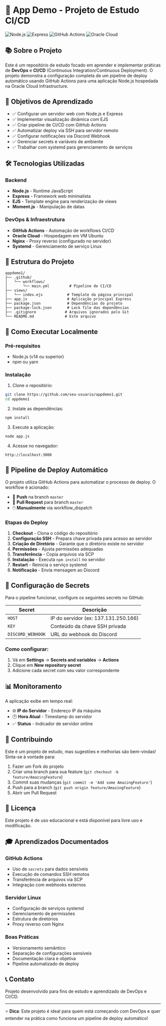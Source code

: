 # 🚀 App Demo - Projeto de Estudo CI/CD

![Node.js](https://img.shields.io/badge/Node.js-339933?style=for-the-badge&logo=nodedotjs&logoColor=white)
![Express](https://img.shields.io/badge/Express-000000?style=for-the-badge&logo=express&logoColor=white)
![GitHub Actions](https://img.shields.io/badge/GitHub_Actions-2088FF?style=for-the-badge&logo=github-actions&logoColor=white)
![Oracle Cloud](https://img.shields.io/badge/Oracle_Cloud-F80000?style=for-the-badge&logo=oracle&logoColor=white)

## 📚 Sobre o Projeto

Este é um repositório de estudo focado em aprender e implementar práticas de **DevOps** e **CI/CD** (Continuous Integration/Continuous Deployment). O projeto demonstra a configuração completa de um pipeline de deploy automático usando GitHub Actions para uma aplicação Node.js hospedada na Oracle Cloud Infrastructure.

## 🎯 Objetivos de Aprendizado

- ✅ Configurar um servidor web com Node.js e Express
- ✅ Implementar visualização dinâmica com EJS
- ✅ Criar pipeline de CI/CD com GitHub Actions
- ✅ Automatizar deploy via SSH para servidor remoto
- ✅ Configurar notificações via Discord Webhook
- ✅ Gerenciar secrets e variáveis de ambiente
- ✅ Trabalhar com systemd para gerenciamento de serviços

## 🛠️ Tecnologias Utilizadas

### Backend
- **Node.js** - Runtime JavaScript
- **Express** - Framework web minimalista
- **EJS** - Template engine para renderização de views
- **Moment.js** - Manipulação de datas

### DevOps & Infraestrutura
- **GitHub Actions** - Automação de workflows CI/CD
- **Oracle Cloud** - Hospedagem em VM Ubuntu
- **Nginx** - Proxy reverso (configurado no servidor)
- **Systemd** - Gerenciamento de serviço Linux

## 📂 Estrutura do Projeto

```
appdemo1/
├── .github/
│   └── workflows/
│       └── main.yml         # Pipeline de CI/CD
├── views/
│   └── index.ejs           # Template da página principal
├── app.js                  # Aplicação principal Express
├── package.json            # Dependências do projeto
├── package-lock.json       # Lock file das dependências
├── .gitignore             # Arquivos ignorados pelo Git
└── README.md              # Este arquivo
```

## 🚀 Como Executar Localmente

### Pré-requisitos
- Node.js (v14 ou superior)
- npm ou yarn

### Instalação

1. Clone o repositório:
```bash
git clone https://github.com/seu-usuario/appdemo1.git
cd appdemo1
```

2. Instale as dependências:
```bash
npm install
```

3. Execute a aplicação:
```bash
node app.js
```

4. Acesse no navegador:
```
http://localhost:3000
```

## 🔄 Pipeline de Deploy Automático

O projeto utiliza GitHub Actions para automatizar o processo de deploy. O workflow é acionado:

- 🔄 **Push** na branch `master`
- 🔀 **Pull Request** para branch `master`
- 🖱️ **Manualmente** via workflow_dispatch

### Etapas do Deploy

1. **Checkout** - Clona o código do repositório
2. **Configuração SSH** - Prepara chave privada para acesso ao servidor
3. **Criação de Diretório** - Garante que o diretório existe no servidor
4. **Permissões** - Ajusta permissões adequadas
5. **Transferência** - Copia arquivos via SCP
6. **Instalação** - Executa `npm install` no servidor
7. **Restart** - Reinicia o serviço systemd
8. **Notificação** - Envia mensagem ao Discord

## 🔐 Configuração de Secrets

Para o pipeline funcionar, configure os seguintes secrets no GitHub:

| Secret | Descrição |
|--------|-----------|
| `HOST` | IP do servidor (ex: 137.131.250.166) |
| `KEY` | Conteúdo da chave SSH privada |
| `DISCORD_WEBHOOK` | URL do webhook do Discord |

### Como configurar:
1. Vá em **Settings** → **Secrets and variables** → **Actions**
2. Clique em **New repository secret**
3. Adicione cada secret com seu valor correspondente

## 📊 Monitoramento

A aplicação exibe em tempo real:
- 🌐 **IP do Servidor** - Endereço IP da máquina
- 🕐 **Hora Atual** - Timestamp do servidor
- ✅ **Status** - Indicador de servidor online

## 🤝 Contribuindo

Este é um projeto de estudo, mas sugestões e melhorias são bem-vindas! Sinta-se à vontade para:

1. Fazer um Fork do projeto
2. Criar uma branch para sua feature (`git checkout -b feature/AmazingFeature`)
3. Commit suas mudanças (`git commit -m 'Add some AmazingFeature'`)
4. Push para a branch (`git push origin feature/AmazingFeature`)
5. Abrir um Pull Request

## 📝 Licença

Este projeto é de uso educacional e está disponível para livre uso e modificação.

## 🎓 Aprendizados Documentados

### GitHub Actions
- Uso de `secrets` para dados sensíveis
- Execução de comandos SSH remotos
- Transferência de arquivos via SCP
- Integração com webhooks externos

### Servidor Linux
- Configuração de serviços systemd
- Gerenciamento de permissões
- Estrutura de diretórios
- Proxy reverso com Nginx

### Boas Práticas
- Versionamento semântico
- Separação de configurações sensíveis
- Documentação clara e objetiva
- Pipeline automatizado de deploy

## 📞 Contato

Projeto desenvolvido para fins de estudo e aprendizado de DevOps e CI/CD.

---

⭐ **Dica**: Este projeto é ideal para quem está começando com DevOps e quer entender na prática como funciona um pipeline de deploy automático!